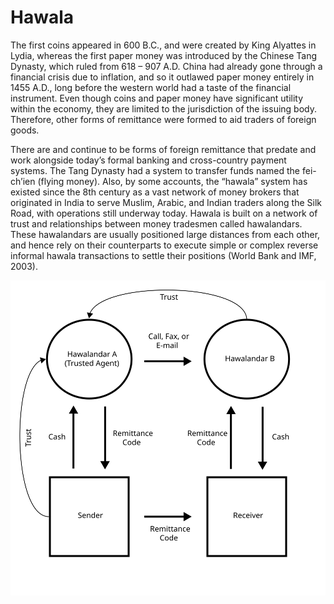 # Hawala

The first coins appeared in 600 B.C., and were created by King Alyattes in Lydia, whereas the first paper money was introduced by the Chinese Tang Dynasty, which ruled from 618 – 907 A.D. China had already gone through a financial crisis due to inflation, and so it outlawed paper money entirely in 1455 A.D., long before the western world had a taste of the financial instrument. Even though coins and paper money have significant utility within the economy, they are limited to the jurisdiction of the issuing body. Therefore, other forms of remittance were formed to aid traders of foreign goods.

There are and continue to be forms of foreign remittance that predate and work alongside today’s formal banking and cross-country payment systems. The Tang Dynasty had a system to transfer funds named the fei-ch’ien (flying money). Also, by some accounts, the “hawala” system has existed since the 8th century as a vast network of money brokers that originated in India to serve Muslim, Arabic, and Indian traders along the Silk Road, with operations still underway today. Hawala is built on a network of trust and relationships between money tradesmen called hawalandars. These hawalandars are usually positioned large distances from each other, and hence rely on their counterparts to execute simple or complex reverse informal hawala transactions to settle their positions (World Bank and IMF, 2003).

![](<../.gitbook/assets/Hawala Transaction.svg>)
